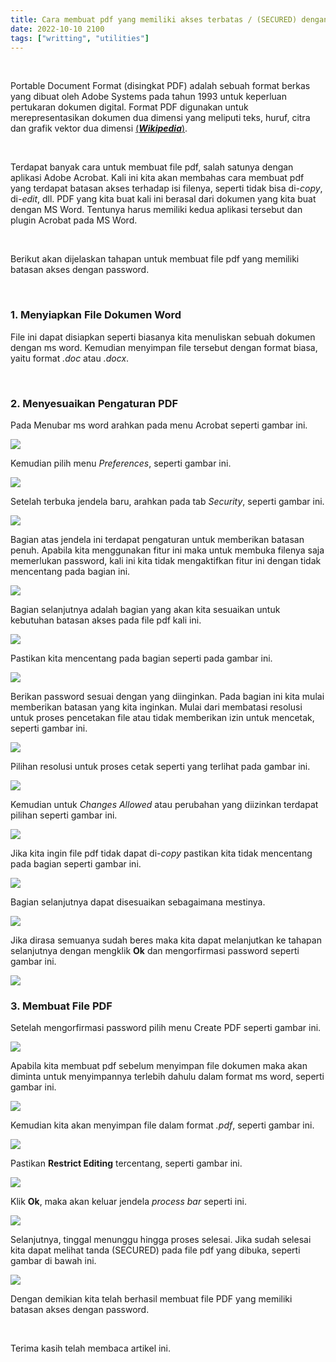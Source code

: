 ```yaml
---
title: Cara membuat pdf yang memiliki akses terbatas / (SECURED) dengan password
date: 2022-10-10 2100
tags: ["writting", "utilities"]
---
```



<br>

Portable Document Format (disingkat PDF) adalah sebuah format berkas yang dibuat oleh Adobe Systems pada tahun 1993 untuk keperluan pertukaran dokumen digital. Format PDF digunakan untuk merepresentasikan dokumen dua dimensi yang meliputi teks, huruf, citra dan grafik vektor dua dimensi [(***Wikipedia***)](https://id.wikipedia.org/wiki/Portable_Document_Format).

<br>

Terdapat banyak cara untuk membuat file pdf, salah satunya dengan aplikasi Adobe Acrobat. Kali ini kita akan membahas cara membuat pdf yang terdapat batasan akses terhadap isi filenya, seperti tidak bisa di-*copy*, di-*edit*, dll. PDF yang kita buat kali ini berasal dari dokumen yang kita buat dengan MS Word. Tentunya harus memiliki kedua aplikasi tersebut dan plugin Acrobat pada MS Word.

<br>

Berikut akan dijelaskan tahapan untuk membuat file pdf yang memiliki batasan akses dengan password.

<br>

### 1. Menyiapkan File Dokumen Word

File ini dapat disiapkan seperti biasanya kita menuliskan sebuah dokumen dengan ms word. Kemudian menyimpan file tersebut dengan format biasa, yaitu format *.doc* atau *.docx*.

<br>

### 2. Menyesuaikan Pengaturan PDF

Pada Menubar ms word arahkan pada menu Acrobat seperti gambar ini.

![](./1.png)<br>

Kemudian pilih menu *Preferences*, seperti gambar ini.

![](./2.png)<br>

Setelah terbuka jendela baru, arahkan pada tab *Security*, seperti gambar  ini.

![](./3.png)<br>

Bagian atas jendela ini terdapat pengaturan untuk memberikan batasan penuh. Apabila kita menggunakan fitur ini maka untuk membuka filenya saja memerlukan password, kali ini kita tidak mengaktifkan fitur ini dengan tidak mencentang pada bagian ini.

![](./4.png)<br>

Bagian selanjutnya adalah bagian yang akan kita sesuaikan untuk kebutuhan batasan akses pada file pdf kali ini.

![](./5.png)<br>

Pastikan kita mencentang pada bagian seperti pada gambar ini.

![](./6.png)<br>

Berikan password sesuai dengan yang diinginkan. Pada bagian ini kita mulai memberikan batasan yang kita inginkan. Mulai dari membatasi resolusi untuk proses pencetakan file atau tidak memberikan izin untuk mencetak, seperti gambar ini.

![](./7.png)<br>

Pilihan resolusi untuk proses cetak seperti yang terlihat pada gambar ini.

![](./8.png)<br>

Kemudian untuk *Changes Allowed* atau perubahan yang diizinkan terdapat pilihan seperti gambar ini.

![](./9.png)<br>

Jika kita ingin file pdf tidak dapat di-*copy* pastikan kita tidak mencentang pada bagian seperti gambar ini.

![](./10.png)<br>

Bagian selanjutnya dapat disesuaikan sebagaimana mestinya.

![](./11.png)<br>

Jika dirasa semuanya sudah beres maka kita dapat melanjutkan ke tahapan selanjutnya dengan mengklik **Ok** dan mengorfirmasi password seperti gambar ini.

![](./12.png)<br>

### 3. Membuat File PDF

Setelah mengorfirmasi password pilih menu Create PDF seperti gambar ini.

![](./13.png)<br>

Apabila kita membuat pdf sebelum menyimpan file dokumen maka akan diminta untuk menyimpannya terlebih dahulu dalam format ms word, seperti gambar ini.

![](./14.png)<br>

Kemudian kita akan menyimpan file dalam format *.pdf*, seperti gambar ini.

![](./15.png)<br>

Pastikan **Restrict Editing** tercentang, seperti gambar ini.

![](./16.png)<br>

Klik **Ok**, maka akan keluar jendela *process bar* seperti ini.

![](./17.png)<br>

Selanjutnya, tinggal menunggu hingga proses selesai. Jika sudah selesai kita dapat melihat tanda (SECURED) pada file pdf yang dibuka, seperti gambar di bawah ini.

![](./18.png)<br>

Dengan demikian kita telah berhasil membuat file PDF yang memiliki batasan akses dengan password.

<br>

Terima kasih telah membaca artikel ini.